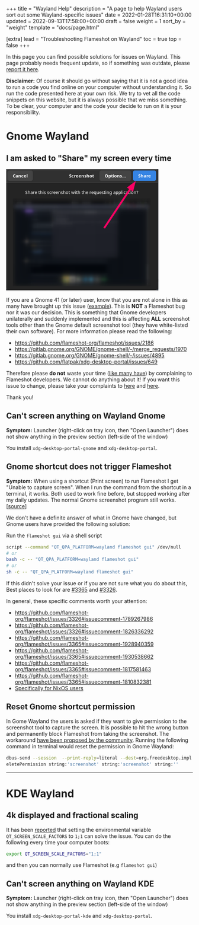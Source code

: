 +++
title = "Wayland Help"
description = "A page to help Wayland users sort out some Wayland-specific issues"
date = 2022-01-28T16:31:10+00:00
updated = 2022-09-13T17:58:00+00:00
draft = false
weight = 1
sort_by = "weight"
template = "docs/page.html"

[extra]
lead = "Troubleshooting Flameshot on Wayland"
toc = true
top = false
+++


In this page you can find possible solutions for issues on Wayland. This page probably needs frequent update, so if something was outdate, please [report it here](https://github.com/flameshot-org/flameshot-org.github.io/issues/new).


**Disclaimer:** Of course it should go without saying that it is not a good idea to run a code you find online on your computer without understanding it. So run the code presented here at your own risk. We try to vet all the code snippets on this website, but it is always possible that we miss something. To be clear, your computer and the code your decide to run on it is your responsibility. 


# Gnome Wayland

## I am asked to "Share" my screen every time

![gnome permission window](/media/content/docs/guide/wayland-help/2022-08-04_11-39_gnome_share_permission_indow.png "Screenshot of the Gnome permission window which has a Share button at the top right corner")

If you are a Gnome 41 (or later) user, know that you are not alone in this as many have brought up this issue ([example](https://github.com/flameshot-org/flameshot/issues/2186)). This is **NOT** a Flameshot bug nor it was our decision. This is something that Gnome developers unilaterally and suddenly implemented and this is affecting **ALL** screenshot tools other than the Gnome default screenshot tool (they have white-listed their own software). For more information please read the following:

- <https://github.com/flameshot-org/flameshot/issues/2186>
- <https://gitlab.gnome.org/GNOME/gnome-shell/-/merge_requests/1970>
- <https://gitlab.gnome.org/GNOME/gnome-shell/-/issues/4895>
- <https://github.com/flatpak/xdg-desktop-portal/issues/649>

Therefore please **do not** waste your time ([like many have](https://github.com/flameshot-org/flameshot/issues?q=is%3Aissue+is%3Aclosed+label%3ADuplicate+label%3A%22Won%27t+Fix%22+gnome+)) by complaining to Flameshot developers. We cannot do anything about it! If you want this issue to change, please take your complaints to [here](https://gitlab.gnome.org/GNOME/gnome-shell/-/merge_requests/1970) and [here](https://gitlab.gnome.org/GNOME/gnome-shell/-/issues/4895).

Thank you!


## Can't screen anything on Wayland Gnome

**Symptom:** Launcher (right-click on tray icon, then "Open Launcher") does not show anything in the preview section (left-side of the window)

You install `xdg-desktop-portal-gnome` and `xdg-desktop-portal`.


## Gnome shortcut does not trigger Flameshot

**Symptom:** When using a shortcut (Print screen) to run Flameshot I get "Unable to capture screen". When I run the command from the shortcut in a terminal, it works. Both used to work fine before, but stopped working after my daily updates. The normal Gnome screenshot program still works. [[source](https://github.com/flameshot-org/flameshot/issues/3365)]

We don't have a definite answer of what in Gnome have changed, but Gnome users have provided the following solution:

Run the `flameshot gui` via a shell script

```sh
script --command "QT_QPA_PLATFORM=wayland flameshot gui" /dev/null
# or
bash -c -- "QT_QPA_PLATFORM=wayland flameshot gui"
# or
sh -c -- "QT_QPA_PLATFORM=wayland flameshot gui"
```

If this didn't solve your issue or if you are not sure what you do about this, Best places to look for are [#3365](https://github.com/flameshot-org/flameshot/issues/3365) and [#3326](https://github.com/flameshot-org/flameshot/issues/3326).

In general, these specific comments worth your attention:

- https://github.com/flameshot-org/flameshot/issues/3326#issuecomment-1789267986
- https://github.com/flameshot-org/flameshot/issues/3326#issuecomment-1826336292
- https://github.com/flameshot-org/flameshot/issues/3365#issuecomment-1928940359
- https://github.com/flameshot-org/flameshot/issues/3365#issuecomment-1930538662
- https://github.com/flameshot-org/flameshot/issues/3365#issuecomment-1817581463
- https://github.com/flameshot-org/flameshot/issues/3365#issuecomment-1810832381
- [Specifically for NixOS users](https://github.com/flameshot-org/flameshot/issues/3365#issuecomment-1868580715)


## Reset Gnome shortcut permission

In Gome Wayland the users is asked if they want to give permission to the screenshot tool to capture the screen. It is possible to hit the wrong button and permanently block Flameshot from taking the screenshot. The workaround [have been proposed by the community](https://github.com/flameshot-org/flameshot/issues/3365#issuecomment-2823998280). Running the following command in terminal would reset the permission in Gnome Wayland:

```sh
dbus-send --session  --print-reply=literal --dest=org.freedesktop.impl.portal.PermissionStore /org/freedesktop/impl/portal/PermissionStore org.freedesktop.impl.portal.PermissionStore.D
eletePermission string:'screenshot' string:'screenshot' string:''
```

--------------------------------------------------------------------------------

# KDE Wayland

## 4k displayed and fractional scaling

It has been [reported](https://github.com/flameshot-org/flameshot/issues/227#issuecomment-1002696986) that setting the environmental variable `QT_SCREEN_SCALE_FACTORS` to `1;1` can solve the issue. You can do the following every time your computer boots:

```sh
export QT_SCREEN_SCALE_FACTORS="1;1"
```

and then you can normally use Flameshot (e.g `flameshot gui`)

## Can't screen anything on Wayland KDE

**Symptom:** Launcher (right-click on tray icon, then "Open Launcher") does not show anything in the preview section (left-side of the window)

You install `xdg-desktop-portal-kde` and `xdg-desktop-portal`.

